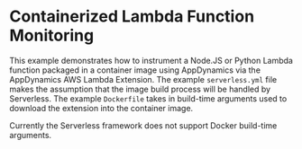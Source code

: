 # Containerized Lambda Function Monitoring

This example demonstrates how to instrument a Node.JS or Python Lambda function packaged in a container image using AppDynamics via the AppDynamics AWS Lambda Extension. The example `serverless.yml` file makes the assumption that the image build process will be handled by Serverless. The example `Dockerfile` takes in build-time arguments used to download the extension into the container image.

Currently the Serverless framework does not support Docker build-time arguments.
